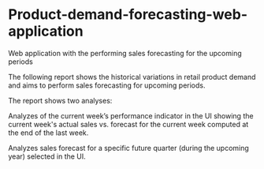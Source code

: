 # Product-demand-forecasting-web-application
Web application with the performing sales forecasting for the upcoming periods

The following report shows the historical variations in retail product demand and aims to perform sales forecasting for upcoming periods. 

The report shows two analyses:

Analyzes of the current week’s performance indicator in the UI showing the current week's actual sales vs. forecast for the current week computed at the end of the last week.

Analyzes sales forecast for a specific future quarter (during the upcoming year) selected in the UI.
